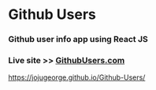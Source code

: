 
# Github Users
### Github user info app using React JS

### Live site >> [GithubUsers.com](https://jojugeorge.github.io/Github-Users/)
https://jojugeorge.github.io/Github-Users/

